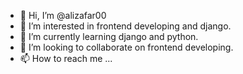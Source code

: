 - 👋 Hi, I’m @alizafar00
- 👀 I’m interested in frontend developing and django.
- 🌱 I’m currently learning django and python.
- 💞️ I’m looking to collaborate on frontend developing.
- 📫 How to reach me ...

<!---
alizafar00/alizafar00 is a ✨ special ✨ repository because its `README.md` (this file) appears on your GitHub profile.
You can click the Preview link to take a look at your changes.
--->
